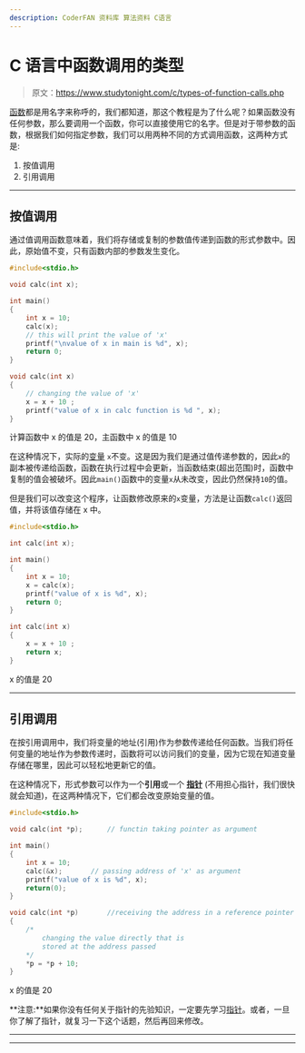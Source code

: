 ```yaml
---
description: CoderFAN 资料库 算法资料 C语言
---
```


# C 语言中函数调用的类型

> 原文：<https://www.studytonight.com/c/types-of-function-calls.php>

[函数](user-defined-functions-in-c.php)都是用名字来称呼的，我们都知道，那这个教程是为了什么呢？如果函数没有任何参数，那么要调用一个函数，你可以直接使用它的名字。但是对于带参数的函数，根据我们如何指定参数，我们可以用两种不同的方式调用函数，这两种方式是:

1.  按值调用
2.  引用调用

* * *

## 按值调用

通过值调用函数意味着，我们将存储或复制的参数值传递到函数的形式参数中。因此，原始值不变，只有函数内部的参数发生变化。

```cpp
#include<stdio.h>

void calc(int x);

int main()
{
    int x = 10;
    calc(x);
    // this will print the value of 'x'
    printf("\nvalue of x in main is %d", x);
    return 0;
}

void calc(int x)
{
    // changing the value of 'x'
    x = x + 10 ;
    printf("value of x in calc function is %d ", x);
}
```

计算函数中 x 的值是 20，主函数中 x 的值是 10

在这种情况下，实际的[变量](variables-in-c.php) `x`不变。这是因为我们是通过值传递参数的，因此`x`的副本被传递给函数，函数在执行过程中会更新，当函数结束(超出范围)时，函数中复制的值会被破坏。因此`main()`函数中的变量`x`从未改变，因此仍然保持`10`的值。

但是我们可以改变这个程序，让函数修改原来的`x`变量，方法是让函数`calc()`返回值，并将该值存储在 x 中。

```cpp
#include<stdio.h>

int calc(int x);

int main()
{
    int x = 10;
    x = calc(x);
    printf("value of x is %d", x);
    return 0;
}

int calc(int x)
{
    x = x + 10 ;
    return x;
}
```

x 的值是 20

* * *

## 引用调用

在按引用调用中，我们将变量的地址(引用)作为参数传递给任何函数。当我们将任何变量的地址作为参数传递时，函数将可以访问我们的变量，因为它现在知道变量存储在哪里，因此可以轻松地更新它的值。

在这种情况下，形式参数可以作为一个**引用**或一个 **[指针](pointers-in-c.php)** (不用担心指针，我们很快就会知道)，在这两种情况下，它们都会改变原始变量的值。

```cpp
#include<stdio.h>

void calc(int *p);      // functin taking pointer as argument

int main()
{
    int x = 10;
    calc(&x);       // passing address of 'x' as argument
    printf("value of x is %d", x);
    return(0);
}

void calc(int *p)       //receiving the address in a reference pointer variable
{
    /*
        changing the value directly that is 
        stored at the address passed
    */
    *p = *p + 10; 
}
```

x 的值是 20

**注意:**如果你没有任何关于指针的先验知识，一定要先学习[指针](pointers-in-c.php)。或者，一旦你了解了指针，就复习一下这个话题，然后再回来修改。

* * *

* * *